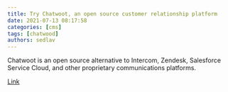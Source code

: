 ```yaml
---
title: Try Chatwoot, an open source customer relationship platform 
date: 2021-07-13 08:17:58
categories: [cms]
tags: [chatwood]
authors: sedlav
---
```


Chatwoot is an open source alternative to Intercom, Zendesk, Salesforce Service Cloud, and other proprietary communications platforms.

[Link](https://opensource.com/article/21/6/chatwoot)
